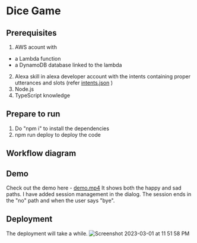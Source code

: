 # Dice Game 

## Prerequisites
1. AWS acount with 
- a Lambda function
- a DynamoDB database linked to the lambda
2. Alexa skill in alexa developer account with the intents containing proper utterances and slots (refer [intents.json](https://github.com/BajajSmriti/volleyDiceGame/blob/master/intents.json) )
3. Node.js
4. TypeScript knowledge

## Prepare to run
1. Do "npm i" to install the dependencies
2. npm run deploy to deploy the code

## Workflow diagram


## Demo
Check out the demo here - [demo.mp4](https://github.com/BajajSmriti/volleyDiceGame/blob/master/demo.mp4)
It shows both the happy and sad paths. I have added session management in the dialog. The session ends in the "no" path and when the user says "bye".

## Deployment
The deployment will take a while.
![Screenshot 2023-03-01 at 11 51 58 PM](https://user-images.githubusercontent.com/38141850/222334879-b2f3c8da-4ded-447a-b527-6125b83bef0e.png)
